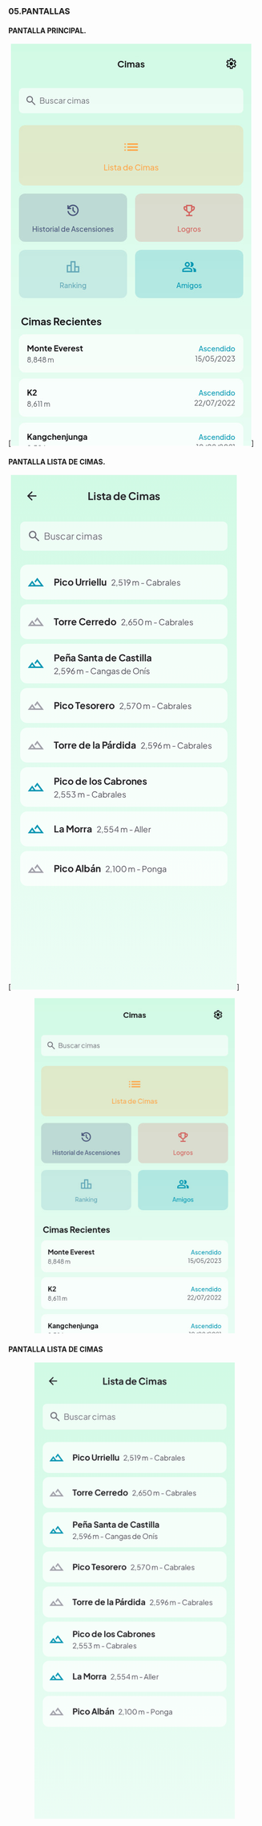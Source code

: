 ### 05.PANTALLAS

#### PANTALLA PRINCIPAL.

[![Vista previa pantalla 1](./images/screen1.jpg)]

#### PANTALLA LISTA DE CIMAS.

[![Vista previa pantalla ](./images/screen2.png)]

<p align="center">
  <img src="./images/screen1.jpg" alt="Vista previa pantalla 1" width="400">
</p>

#### PANTALLA LISTA DE CIMAS
<p align="center">
  <img src="./images/screen2.png" alt="Vista previa pantalla 2" width="400">
</p>
